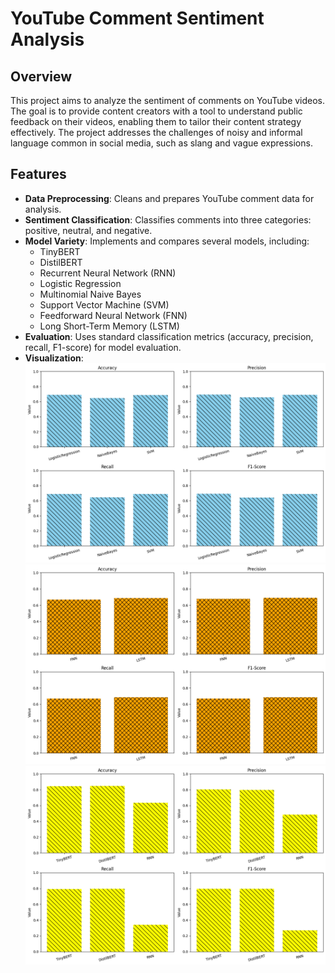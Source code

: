 # YouTube Comment Sentiment Analysis

## Overview

This project aims to analyze the sentiment of comments on YouTube videos.  The goal is to provide content creators with a tool to understand public feedback on their videos, enabling them to tailor their content strategy effectively.  The project addresses the challenges of noisy and informal language common in social media, such as slang and vague expressions.

## Features

* **Data Preprocessing**: Cleans and prepares YouTube comment data for analysis.
* **Sentiment Classification**: Classifies comments into three categories: positive, neutral, and negative.
* **Model Variety**: Implements and compares several models, including:
    * TinyBERT
    * DistilBERT
    * Recurrent Neural Network (RNN)
    * Logistic Regression
    * Multinomial Naive Bayes
    * Support Vector Machine (SVM)
    * Feedforward Neural Network (FNN)
    * Long Short-Term Memory (LSTM)
* **Evaluation**: 
Uses standard classification metrics (accuracy, precision, recall, F1-score) for model evaluation.
* **Visualization**:
![Figure_1](results/figure_1.png)
![Figure_2](results/figure_2.png)
![Figure_3](results/figure_3.png)
